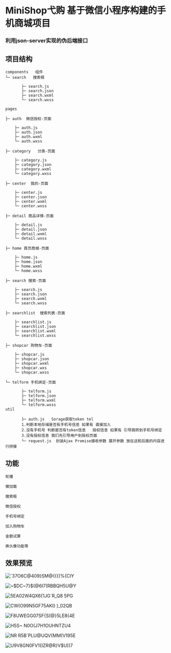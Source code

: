 # MiniShop弋购 基于微信小程序构建的手机商城项目

### 利用json-server实现的伪后端接口

## 项目结构

```
components   组件
└─ search   搜索框

       ├─ search.js
       ├─ search.json
       ├─ search.wxml 
       └─ search.wxss
       
pages

├─ auth  微信授权-页面 

    ├─ auth.js
    ├─ auth.json
    ├─ auth.wxml
    └─ auth.wxss

├─ category   分类-页面

    ├─ category.js
    ├─ category.json
    ├─ category.wxml
    └─ category.wxss

├─ center  我的-页面 

    ├─ center.js
    ├─ center.json
    ├─ center.wxml
    └─ center.wxss

├─ detail 商品详情-页面

    ├─ detail.js
    ├─ detail.json
    ├─ detail.wxml
    └─ detail.wxss

├─ home 首页商城-页面

    ├─ home.js
    ├─ home.json
    ├─ home.wxml
    └─ home.wxss

├─ search 搜索-页面

    ├─ search.js
    ├─ search.json
    ├─ search.wxml
    └─ search.wxss

├─ searchlist  搜索列表-页面

    ├─ searchlist.js
    ├─ searchlist.json
    ├─ searchlist.wxml
    └─ searchlist.wxss

├─ shopcar 购物车-页面

    ├─ shopcar.js
    ├─ shopcar.json
    ├─ shopcar.wxml
    ├─ shopcar.wxs
    └─ shopcar.wxss

└─ telform 手机绑定-页面

       ├─ telform.js    
       ├─ telform.json
       ├─ telform.wxml 
       └─ telform.wxss
util

       ├─ auth.js   Sorage获取token tel 
       1.判断本地存储是否有手机号信息 如果有 直接加入 
       2.没有手机号 判断是否有token信息   授权信息 如果有 引导跳转到手机号绑定
       3.没有授权信息 我们先引导用户到授权页面
       └─ request.js  封装Ajax Promise接收参数 展开参数 放在这和后面的内容进行拼接
```
       
## 功能
```
轮播 

懒加载

搜索框

微信授权

手机号绑定

加入购物车

金额试算

换头像功能等
```
## 效果预览

![`37O6C@409}SM@{{{(%{CIY](https://user-images.githubusercontent.com/113281531/193313044-4d7b5b63-07f0-4674-9ce1-f284b6fcce26.png)

![~$DC~7}$(@6I7(RBBQH5U@Y](https://user-images.githubusercontent.com/113281531/193313051-6bb288ce-dc1f-4507-b685-07d5a72f7df9.png)

![5EA02W4QX6{1JG`R_Q8 5PG](https://user-images.githubusercontent.com/113281531/193313057-9f3bfd8a-f0ac-43cc-973e-dab2399c6ea6.png)

![CW(O99N5GF75AKI} )_02QB](https://user-images.githubusercontent.com/113281531/193313059-a76d5f1f-9d0c-4ce6-8fb4-1564250d6fd8.png)

![F8UWEGG07SF{S(@}5LE8{4E](https://user-images.githubusercontent.com/113281531/193313060-36feb78c-6394-4dfa-a66f-9e48e7f87cf6.png)

![H5S~ N0`O(J7H`1OUHNTZU4](https://user-images.githubusercontent.com/113281531/193313064-fcd78e4e-ca23-44ee-8835-6d6e00dc2b74.png)

![NR R5B`PLU@UQV{MM(V195E](https://user-images.githubusercontent.com/113281531/193313068-0ce58409-6a54-49be-bf71-c0363dbcd954.png)

![U9V8GN0FV1{IZR@R}V$U))7](https://user-images.githubusercontent.com/113281531/193313070-a2f1fd25-e231-4e8b-9373-5c82408af449.png)

